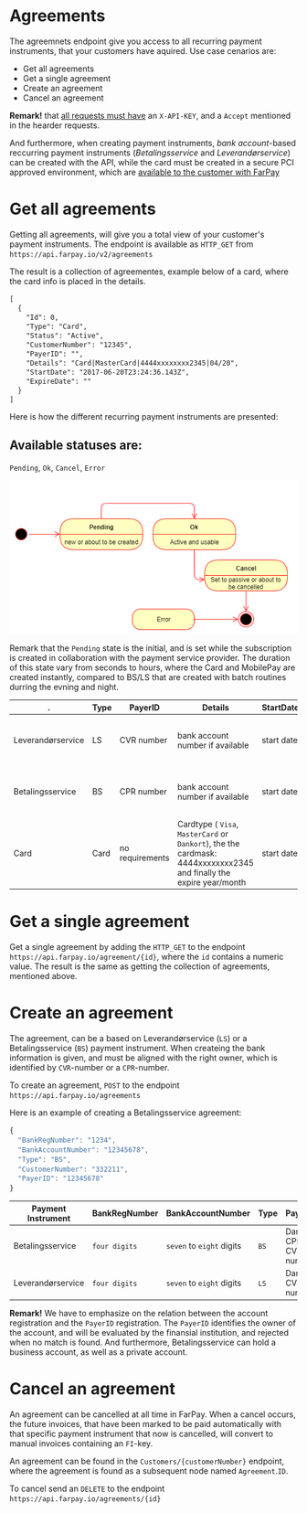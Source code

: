 # Agreements
The agreemnets endpoint give you access to all recurring payment instruments, 
that your customers have aquired. Use case cenarios are:
* Get all agreements
* Get a single agreement
* Create an agreement
* Cancel an agreement

**Remark!** that [all requests must have](All-Requests.md) an `X-API-KEY`, and a `Accept` mentioned in the hearder requests. 

And furthermore, when creating payment instruments, *bank account*-based reccurring payment instruments (*Betalingsservice* and *Leverandørservice*) can be created with the API, while the card must be created in a secure PCI approved environment, which are [available to the customer with FarPay](Customer-Create-PaymentInstruments-By-Email.md) 

# Get all agreements
Getting all agreements, will give you a total view of your customer's payment instruments.
The endpoint is available as `HTTP_GET` from `https://api.farpay.io/v2/agreements`

The result is a collection of agreementes, example below of a card, where the card info is placed in the details.
````Javsacript
[
  {
    "Id": 0,
    "Type": "Card",
    "Status": "Active",
    "CustomerNumber": "12345",
    "PayerID": "",
    "Details": "Card|MasterCard|4444xxxxxxxx2345|04/20",
    "StartDate": "2017-06-20T23:24:36.143Z",
    "ExpireDate": ""
  }
]
````
Here is how the different recurring payment instruments are presented:

## Available statuses are:
`Pending`, `Ok`, `Cancel`, `Error`

![Agreement states](images/api_agreement_states.jpg)

Remark that the `Pending` state is the initial, and is set while the subscription is created in collaboration with the payment service provider. The duration of this state vary from seconds to hours, where the Card and MobilePay are created instantly, compared to BS/LS that are created with batch routines durring the evning and night.



| .                 | Type | PayerID         | Details                                                                                                             | StartDate  | ExpireDate                                           |
|-------------------|------|-----------------|---------------------------------------------------------------------------------------------------------------------|------------|------------------------------------------------------|
| Leverandørservice | LS   | CVR number      | bank account number if available                                                                                    | start date | has no exire date, but will be terminated on request |
| Betalingsservice  | BS   | CPR number      | bank account number if available                                                                                    | start date | has no exire date, but will be terminated on request |
| Card              | Card | no requirements | Cardtype ( `Visa`, `MasterCard` or `Dankort`), the the cardmask: 4444xxxxxxxx2345 and finally the expire year/month | start date | expire date                                          |

# Get a single agreement
Get a single agreement by adding the `HTTP_GET` to the endpoint `https://api.farpay.io/agreement/{id}`, where the `id` contains a numeric value. The result is the same as getting the collection of agreements, mentioned above.

# Create an agreement
The agreement, can be a based on Leverandørservice (`LS`) or a Betalingsservice (`BS`) payment instrument.
When createing the bank information is given, and must be aligned with the right owner, which is identified by `CVR`-number or a `CPR`-number.

To create an agreement, `POST` to the endpoint `https://api.farpay.io/agreements`

Here is an example of creating a Betalingsservice agreement:

```Javascript
{
  "BankRegNumber": "1234",
  "BankAccountNumber": "12345678",
  "Type": "BS",
  "CustomerNumber": "332211",
  "PayerID": "12345678"
}
```

| Payment Instrument | BankRegNumber | BankAccountNumber         | Type | PayerID                  |
|--------------------|---------------|---------------------------|------|--------------------------|
| Betalingsservice   | `four digits` | `seven` to `eight` digits | `BS` | Danish CPR or CVR number |
| Leverandørservice  | `four digits` | `seven` to `eight` digits | `LS` | Danish CVR number        |

**Remark!** We have to emphasize on the relation between the account registration and the `PayerID` registration. The `PayerID` identifies the owner of the account, and will be evaluated by the finansial institution, and rejected when no match is found.
And furthermore, Betalingsservice can hold a business account, as well as a private account. 

# Cancel an agreement
An agreement can be cancelled at all time in FarPay. When a cancel occurs, the future invoices, that have been marked to be paid automatically with that specific payment instrument that now is cancelled, will convert to manual invoices containing an `FI`-key.

An agreement can be found in the `Customers/{customerNumber}` endpoint, where the agreement is found as a subsequent node named `Agreement`.`ID`.

To cancel send an `DELETE` to the endpoint `https://api.farpay.io/agreements/{id}`
